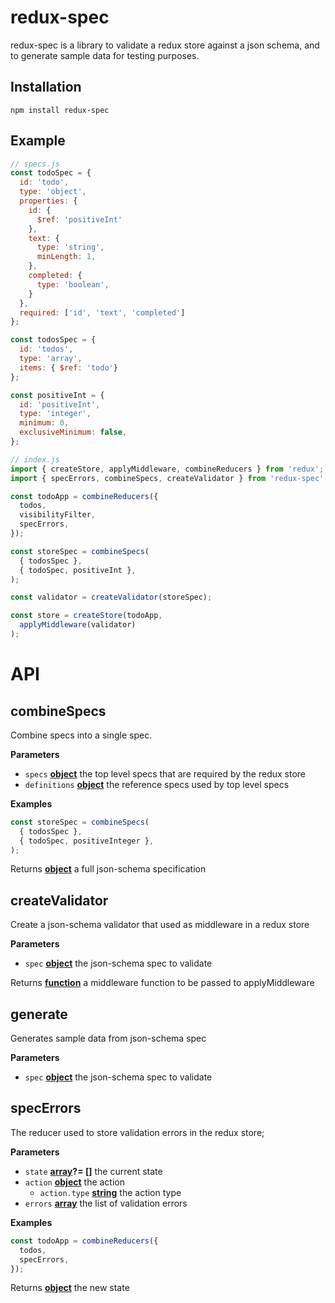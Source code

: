 # redux-spec

redux-spec is a library to validate a redux store against a json schema, and to generate sample data for testing purposes.

## Installation

`npm install redux-spec`

## Example

```JavaScript
// specs.js
const todoSpec = {
  id: 'todo',
  type: 'object',
  properties: {
    id: {
      $ref: 'positiveInt'
    },
    text: {
      type: 'string',
      minLength: 1,
    },
    completed: {
      type: 'boolean',
    }
  },
  required: ['id', 'text', 'completed']
};

const todosSpec = {
  id: 'todos',
  type: 'array',
  items: { $ref: 'todo'}
};

const positiveInt = {
  id: 'positiveInt',
  type: 'integer',
  minimum: 0,
  exclusiveMinimum: false,
};
```

```javascript
// index.js
import { createStore, applyMiddleware, combineReducers } from 'redux';
import { specErrors, combineSpecs, createValidator } from 'redux-spec';

const todoApp = combineReducers({
  todos,
  visibilityFilter,
  specErrors,
});

const storeSpec = combineSpecs(
  { todosSpec },
  { todoSpec, positiveInt },
);

const validator = createValidator(storeSpec);

const store = createStore(todoApp,
  applyMiddleware(validator)
);
```
# API

<!-- Generated by documentation.js. Update this documentation by updating the source code. -->

## combineSpecs

Combine specs into a single spec.

**Parameters**

-   `specs` **[object](https://developer.mozilla.org/en-US/docs/Web/JavaScript/Reference/Global_Objects/Object)** the top level specs that are required by the redux store
-   `definitions` **[object](https://developer.mozilla.org/en-US/docs/Web/JavaScript/Reference/Global_Objects/Object)** the reference specs used by top level specs

**Examples**

```javascript
const storeSpec = combineSpecs(
  { todosSpec },
  { todoSpec, positiveInteger },
);
```

Returns **[object](https://developer.mozilla.org/en-US/docs/Web/JavaScript/Reference/Global_Objects/Object)** a full json-schema specification

## createValidator

Create a json-schema validator that used as middleware in a redux store

**Parameters**

-   `spec` **[object](https://developer.mozilla.org/en-US/docs/Web/JavaScript/Reference/Global_Objects/Object)** the json-schema spec to validate

Returns **[function](https://developer.mozilla.org/en-US/docs/Web/JavaScript/Reference/Statements/function)** a middleware function to be passed to applyMiddleware

## generate

Generates sample data from json-schema spec

**Parameters**

-   `spec` **[object](https://developer.mozilla.org/en-US/docs/Web/JavaScript/Reference/Global_Objects/Object)** the json-schema spec to validate

## specErrors

The reducer used to store validation errors in the redux store;

**Parameters**

-   `state` **[array](https://developer.mozilla.org/en-US/docs/Web/JavaScript/Reference/Global_Objects/Array)?= \[]** the current state
-   `action` **[object](https://developer.mozilla.org/en-US/docs/Web/JavaScript/Reference/Global_Objects/Object)** the action
    -   `action.type` **[string](https://developer.mozilla.org/en-US/docs/Web/JavaScript/Reference/Global_Objects/String)** the action type
-   `errors` **[array](https://developer.mozilla.org/en-US/docs/Web/JavaScript/Reference/Global_Objects/Array)** the list of validation errors

**Examples**

```javascript
const todoApp = combineReducers({
  todos,
  specErrors,
});
```

Returns **[object](https://developer.mozilla.org/en-US/docs/Web/JavaScript/Reference/Global_Objects/Object)** the new state
